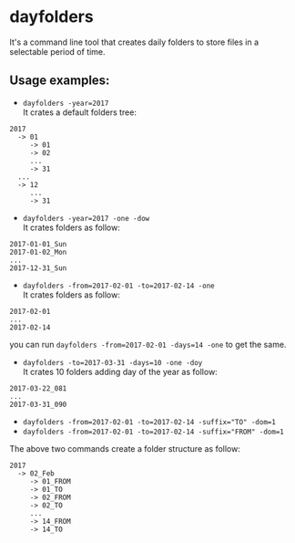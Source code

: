# dayfolders
It's a command line tool that creates daily folders to store files in a selectable period of time.

## Usage examples:

* `dayfolders -year=2017`  
It crates a default folders tree:  
```
2017  
  -> 01  
     -> 01  
     -> 02  
     ...  
     -> 31  
  ...  
  -> 12  
     ...  
     -> 31  
```

* `dayfolders -year=2017 -one -dow`  
It crates folders as follow:  
```
2017-01-01_Sun  
2017-01-02_Mon  
...  
2017-12-31_Sun  
```

* `dayfolders -from=2017-02-01 -to=2017-02-14 -one`  
It crates folders as follow:  
```
2017-02-01  
...  
2017-02-14  
```
you can run `dayfolders -from=2017-02-01 -days=14 -one` to get the same.  

* `dayfolders -to=2017-03-31 -days=10 -one -doy`   
It crates 10 folders adding day of the year as follow:  
```
2017-03-22_081
...
2017-03-31_090
```

* `dayfolders -from=2017-02-01 -to=2017-02-14 -suffix="TO" -dom=1`
* `dayfolders -from=2017-02-01 -to=2017-02-14 -suffix="FROM" -dom=1`

The above two commands create a folder structure as follow:

```
2017  
  -> 02_Feb  
     -> 01_FROM  
     -> 01_TO  
     -> 02_FROM  
     -> 02_TO  
     ...  
     -> 14_FROM  
     -> 14_TO  
```
